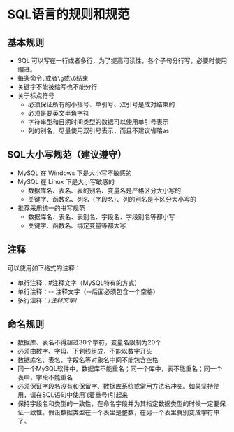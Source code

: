 # SQL语言的规则和规范

## 基本规则

+ SQL 可以写在一行或者多行，为了提高可读性，各个子句分行写，必要时使用缩进。
+ 每条命令`;`或者`\g`或`\G`结束
+ 关键字不能被缩写也不能分行
+ 关于标点符号
  + 必须保证所有的小括号、单引号、双引号是成对结束的
  + 必须是要英文半角字符
  + 字符串型和日期时间类型的数据可以使用单引号表示
  + 列的别名，尽量使用双引号表示，而且不建议省略as

## SQL大小写规范（建议遵守）

+ MySQL 在 Windows 下是大小写不敏感的
+ MySQL 在 Linux 下是大小写敏感的
  + 数据库名、表名、表的别名、变量名是严格区分大小写的
  + 关键字、函数名、列名（字段名）、列的别名是不区分大小写的
+ 推荐采用统一的书写规范
  + 数据库名、表名、表别名、字段名、字段别名等都小写
  + 关键字、函数名、绑定变量等都大写

## 注释

可以使用如下格式的注释：

+ 单行注释：#注释文字（MySQL特有的方式）
+ 单行注释：-- 注释文字（--后面必须包含一个空格）
+ 多行注释：/*注释文字*/

## 命名规则

+ 数据库、表名不得超过30个字符，变量名限制为20个
+ 必须由数字、字母、下划线组成，不能以数字开头
+ 数据库名、表名、字段名等对象名中间不能包含空格
+ 同一个MySQL软件中，数据库不能重名；同一个库中，表不能重名；同一个表中，字段不能重名
+ 必须保证字段名没有和保留字、数据库系统或常用方法名冲突。如果坚持使用，请在SQL语句中使用`(着重号)引起来
+ 保持字段名和类型的一致性，在命名字段并为其指定数据类型的时候一定要保证一致性。假设数据类型在一个表里是整数，在另一个表里就别变成字符串了。
